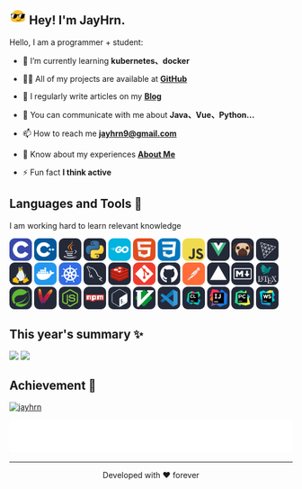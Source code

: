 <h2><img src="./assets/blob-sunglasses.gif" width="30"/> Hey! I'm JayHrn.</h2>

Hello, I am a programmer + student:

- 🌱 I’m currently learning **kubernetes、docker**

- 👨‍💻 All of my projects are available at **[GitHub](https://github.com/JayHrn)**

- 📝 I regularly write articles on my **[Blog](https://blog.jayhrn.cn)**

- 💬 You can communicate with me about **Java、Vue、Python...**

- 📫 How to reach me **jayhrn9@gmail.com**

- 📄 Know about my experiences **[About Me](https://blog.jayhrn.cn/about/)**

- ⚡ Fun fact **I think active**

## Languages and Tools 🎯

I am working hard to learn relevant knowledge

<p align="left">
  <!-- 编程语言类 -->
  <img src="./assets/skills/C.svg" height="40" alt="C logo" />
  <img src="./assets/skills/CPP.svg" height="40" alt="C++ logo" />
  <img src="./assets/skills/Java-Dark.svg" height="40" alt="Java logo" />
  <img src="./assets/skills/Python-Dark.svg" height="40" alt="Python logo" />
  <img src="./assets/skills/GoLang.svg" height="40" alt="Golang logo" />
  
  <!-- 前端技术栈 -->
  <img src="./assets/skills/HTML.svg" height="40" alt="HTML5 logo" />
  <img src="./assets/skills/CSS.svg" height="40" alt="CSS3 logo" />
  <img src="./assets/skills/JavaScript.svg" height="40" alt="JavaScript logo" />
  <img src="./assets/skills/VueJS-Dark.svg" height="40" alt="Vue.js logo" />
  <img src="./assets/skills/Pug-Dark.svg" height="40" alt="Pug logo" />
  <img src="./assets/skills/ThreeJS-Dark.svg" height="40" alt="Three.js logo" />

  <!-- 运维与云原生 -->
  <img src="./assets/skills/Linux-Dark.svg" height="40" alt="Linux logo" />
  <img src="./assets/skills/Docker.svg" height="40" alt="Docker logo" />
  <img src="./assets/skills/Kubernetes.svg" height="40" alt="Kubernetes logo" />

  <!-- 数据库与中间件 -->
  <img src="./assets/skills/MySQL-Dark.svg" height="40" alt="MySQL logo" />
  <img src="./assets/skills/Redis-Dark.svg" height="40" alt="Redis logo" />

  <!-- 版本控制与协作 -->
  <img src="./assets/skills/Git.svg" height="40" alt="Git logo" />
  <img src="./assets/skills/Github-Dark.svg" height="40" alt="GitHub logo" />

  <!-- 文档与工具 -->
  <img src="./assets/skills/Postman.svg" height="40" alt="Postman logo" />
  <img src="./assets/skills/Vercel-Dark.svg" height="40" alt="Vercel logo" />
  <img src="./assets/skills/Markdown-Dark.svg" height="40" alt="Markdown logo" />
  <img src="./assets/skills/LaTeX-Dark.svg" height="40" alt="LaTeX logo" />

  <!-- 框架与包管理 -->
  <img src="./assets/skills/Spring-Dark.svg" height="40" alt="Spring logo" />
  <img src="./assets/skills/Maven-Dark.svg" height="40" alt="Maven logo" />
  <img src="./assets/skills/NodeJS-Dark.svg" height="40" alt="Node.js logo" />
  <img src="./assets/skills/Npm-Dark.svg" height="40" alt="npm logo" />

  <!-- 开发工具类 -->
  <img src="./assets/skills/Bash-Dark.svg" height="40" alt="Bash logo" />
  <img src="./assets/skills/VIM-Dark.svg" height="40" alt="Vim logo" />
  <img src="./assets/skills/VSCode-Dark.svg" height="40" alt="Visual Studio Code logo" />
  <img src="./assets/skills/CLion-Dark.svg" height="40" alt="CLion logo" />
  <img src="./assets/skills/Idea-Dark.svg" height="40" alt="IntelliJ logo" />
  <img src="./assets/skills/PyCharm-Dark.svg" height="40" alt="PyCharm logo" />
  <img src="./assets/skills/WebStorm-Dark.svg" height="40" alt="WebStorm logo" />
</p>

## This year's summary ✨
<p>
<img align="" height="137px" src="https://github-readme-stats.vercel.app/api?username=jayhrn&hide_title=true&hide_border=true&show_icons=true&include_all_commits=true&line_height=21&bg_color=0,EC6C6C,FFD479,FFFC79,73FA79&theme=graywhite&locale=cn" />
<img align="" height="137px" src="https://github-readme-stats.vercel.app/api/top-langs/?username=jayhrn&hide_title=true&hide_border=true&layout=compact&bg_color=0,73FA79,73FDFF,D783FF&theme=graywhite&locale=cn" />
</p>

## Achievement 🎉
<p align="left"> <a href="https://github.com/ryo-ma/github-profile-trophy" ><img src="https://github-profile-trophy.vercel.app/?username=jayhrn" alt="jayhrn"/></a></p>

<p align="center">
<img src="./assets/motto.svg" alt="Typing SVG" />
</p>
<hr>

<p align="center">
Developed with ❤️ forever  
</p>
